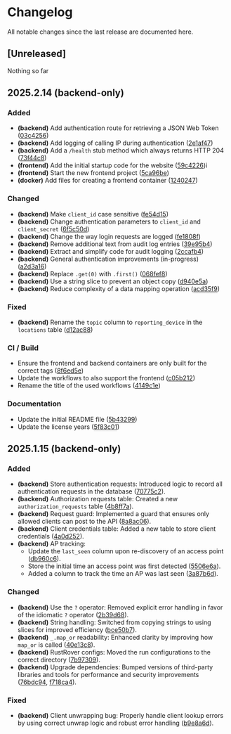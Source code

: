 # Changelog

All notable changes since the last release are documented here.

## [Unreleased]

Nothing so far

## 2025.2.14 (backend-only)

### Added
- **(backend)** Add authentication route for retrieving a JSON Web Token ([03c4256])
- **(backend)** Add logging of calling IP during authentication ([2e1af47])
- **(backend)** Add a `/health` stub method which always returns HTTP 204 ([73f44c8])
- **(frontend)** Add the initial startup code for the website ([59c4226])i
- **(frontend)** Start the new frontend project ([5ca96be])
- **(docker)** Add files for creating a frontend container ([1240247])

### Changed
- **(backend)** Make `client_id` case sensitive ([fe54d15])
- **(backend)** Change authentication parameters to `client_id` and `client_secret` ([6f5c50d])
- **(backend)** Change the way login requests are logged ([fe1808f])
- **(backend)** Remove additional text from audit log entries ([39e95b4])
- **(backend)** Extract and simplify code for audit logging ([2ccafb4])
- **(backend)** General authentication improvements (in-progress) ([a2d3a16])
- **(backend)** Replace `.get(0)` with `.first()` ([068fef8])
- **(backend)** Use a string slice to prevent an object copy ([d940e5a])
- **(backend)** Reduce complexity of a data mapping operation ([acd35f9])

### Fixed
- **(backend)** Rename the `topic` column to `reporting_device` in the `locations` table ([d12ac88])

### CI / Build
- Ensure the frontend and backend containers are only built for the correct tags ([8f6ed5e])
- Update the workflows to also support the frontend ([c05b212])
- Rename the title of the used workflows ([4149c1e])

### Documentation
- Update the initial README file ([5b43299])
- Update the license years ([5f83c01])


## 2025.1.15 (backend-only)

### Added
- **(backend)** Store authentication requests: Introduced logic to record all authentication requests in the database ([70775c2]).
- **(backend)** Authorization requests table: Created a new `authorization_requests` table ([4b8ff7a]).
- **(backend)** Request guard: Implemented a guard that ensures only allowed clients can post to the API ([8a8ac06]).
- **(backend)** Client credentials table: Added a new table to store client credentials ([4a0d252]).
- **(backend)** AP tracking:
    - Update the `last_seen` column upon re-discovery of an access point ([db960c6]).
    - Store the initial time an access point was first detected ([5506e6a]).
    - Added a column to track the time an AP was last seen ([3a87b6d]).

### Changed
- **(backend)** Use the `?` operator: Removed explicit error handling in favor of the idiomatic `?` operator ([2b39d68]).
- **(backend)** String handling: Switched from copying strings to using slices for improved efficiency ([bce50b7]).
- **(backend)** `_.map_or` readability: Enhanced clarity by improving how `map_or` is called ([40e13c8]).
- **(backend)** RustRover configs: Moved the run configurations to the correct directory ([7b97309]).
- **(backend)** Upgrade dependencies: Bumped versions of third-party libraries and tools for performance and security improvements ([76bdc94], [f718ca4]).

### Fixed
- **(backend)** Client unwrapping bug: Properly handle client lookup errors by using correct unwrap logic and robust error handling ([b9e8a6d]).

[2e1af47]: https://github.com/flying7eleven/thereiwas/commit/2e1af47
[39e95b4]: https://github.com/flying7eleven/thereiwas/commit/39e95b4
[03c4256]: https://github.com/flying7eleven/thereiwas/commit/03c4256
[fe54d15]: https://github.com/flying7eleven/thereiwas/commit/fe54d15
[6f5c50d]: https://github.com/flying7eleven/thereiwas/commit/6f5c50d
[a2d3a16]: https://github.com/flying7eleven/thereiwas/commit/a2d3a16
[2ccafb4]: https://github.com/flying7eleven/thereiwas/commit/2ccafb4
[fe1808f]: https://github.com/flying7eleven/thereiwas/commit/fe1808f
[d12ac88]: https://github.com/flying7eleven/thereiwas/commit/d12ac88
[73f44c8]: https://github.com/flying7eleven/thereiwas/commit/73f44c8
[59c4226]: https://github.com/flying7eleven/thereiwas/commit/59c4226
[8f6ed5e]: https://github.com/flying7eleven/thereiwas/commit/8f6ed5e
[5f83c01]: https://github.com/flying7eleven/thereiwas/commit/5f83c01
[4149c1e]: https://github.com/flying7eleven/thereiwas/commit/4149c1e
[5b43299]: https://github.com/flying7eleven/thereiwas/commit/5b43299
[c05b212]: https://github.com/flying7eleven/thereiwas/commit/c05b212
[1240247]: https://github.com/flying7eleven/thereiwas/commit/1240247
[5ca96be]: https://github.com/flying7eleven/thereiwas/commit/5ca96be
[068fef8]: https://github.com/flying7eleven/thereiwas/commit/068fef8
[d940e5a]: https://github.com/flying7eleven/thereiwas/commit/d940e5a
[acd35f9]: https://github.com/flying7eleven/thereiwas/commit/acd35f9
[70775c2]: https://github.com/flying7eleven/thereiwas/commit/70775c2
[4b8ff7a]: https://github.com/flying7eleven/thereiwas/commit/4b8ff7a
[8a8ac06]: https://github.com/flying7eleven/thereiwas/commit/8a8ac06
[4a0d252]: https://github.com/flying7eleven/thereiwas/commit/4a0d252
[db960c6]: https://github.com/flying7eleven/thereiwas/commit/db960c6
[5506e6a]: https://github.com/flying7eleven/thereiwas/commit/5506e6a
[3a87b6d]: https://github.com/flying7eleven/thereiwas/commit/3a87b6d
[2b39d68]: https://github.com/flying7eleven/thereiwas/commit/2b39d68
[bce50b7]: https://github.com/flying7eleven/thereiwas/commit/bce50b7
[40e13c8]: https://github.com/flying7eleven/thereiwas/commit/40e13c8
[7b97309]: https://github.com/flying7eleven/thereiwas/commit/7b97309
[76bdc94]: https://github.com/flying7eleven/thereiwas/commit/76bdc94
[f718ca4]: https://github.com/flying7eleven/thereiwas/commit/f718ca4
[b9e8a6d]: https://github.com/flying7eleven/thereiwas/commit/b9e8a6d
